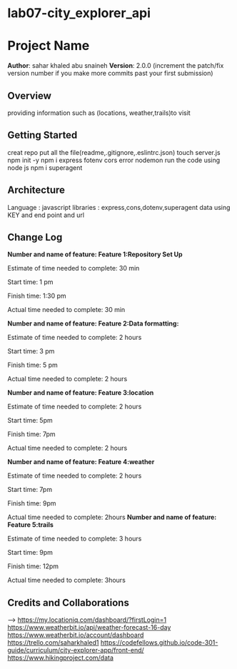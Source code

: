 # lab07-city_explorer_api
# Project Name

**Author**: sahar khaled abu snaineh
**Version**: 2.0.0 (increment the patch/fix version number if you make more commits past your first submission)

## Overview
<!-- Provide a high level overview of what this application is and why you are building it, beyond the fact that it's an assignment for this class. (i.e. What's your problem domain?) -->
 providing information such as (locations, weather,trails)to visit 
## Getting Started
<!-- What are the steps that a user must take in order to build this app on their own machine and get it running? -->
creat repo 
put all the file(readme,.gitignore,.eslintrc.json)
touch server.js
npm init -y
npm i express fotenv cors
error nodemon
run the code using node js
npm i superagent
## Architecture
<!-- Provide a detailed description of the application design. What technologies (languages, libraries, etc) you're using, and any other relevant design information. -->
Language : javascript 
libraries : express,cons,dotenv,superagent
data using KEY and end point and url
## Change Log
<!-- Use this area to document the iterative changes made to your application as each feature is successfully implemented. Use time stamps. Here's an examples:

01-01-2001 4:59pm - Application now has a fully-functional express server, with a GET route for the location resource. -->

**Number and name of feature: Feature 1:Repository Set Up**

Estimate of time needed to complete: 30 min

Start time: 1 pm

Finish time: 1:30 pm

Actual time needed to complete: 30 min

**Number and name of feature: Feature 2:Data formatting:**

Estimate of time needed to complete: 2 hours

Start time: 3 pm

Finish time: 5 pm

Actual time needed to complete: 2 hours

**Number and name of feature: Feature 3:location**

Estimate of time needed to complete: 2 hours

Start time: 5pm

Finish time: 7pm

Actual time needed to complete: 2 hours

**Number and name of feature: Feature 4:weather**

Estimate of time needed to complete: 2 hours

Start time: 7pm

Finish time: 9pm

Actual time needed to complete: 2hours
**Number and name of feature: Feature 5:trails**

Estimate of time needed to complete: 3 hours

Start time: 9pm

Finish time: 12pm

Actual time needed to complete: 3hours

## Credits and Collaborations
<!-- Give credit (and a link) to other people or resources that helped you build this application. -->
-->
https://my.locationiq.com/dashboard/?firstLogin=1
https://www.weatherbit.io/api/weather-forecast-16-day
https://www.weatherbit.io/account/dashboard
https://trello.com/saharkhaled1
https://codefellows.github.io/code-301-guide/curriculum/city-explorer-app/front-end/
https://www.hikingproject.com/data